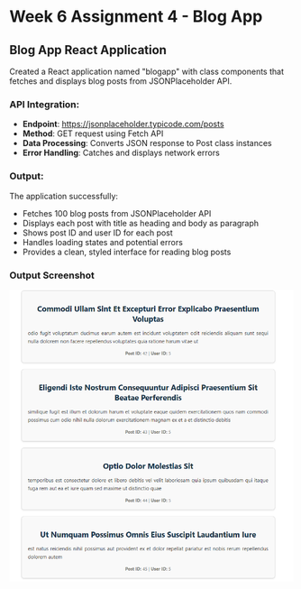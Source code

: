 # Week 6 Assignment 4 - Blog App

## Blog App React Application

Created a React application named "blogapp" with class components that fetches and displays blog posts from JSONPlaceholder API.

### API Integration:

- **Endpoint**: https://jsonplaceholder.typicode.com/posts
- **Method**: GET request using Fetch API
- **Data Processing**: Converts JSON response to Post class instances
- **Error Handling**: Catches and displays network errors

### Output:

The application successfully:
- Fetches 100 blog posts from JSONPlaceholder API
- Displays each post with title as heading and body as paragraph
- Shows post ID and user ID for each post
- Handles loading states and potential errors
- Provides a clean, styled interface for reading blog posts

### Output Screenshot

![Blog App Output](/Week_6/assignment4/blogapp/outputs/image.png)
